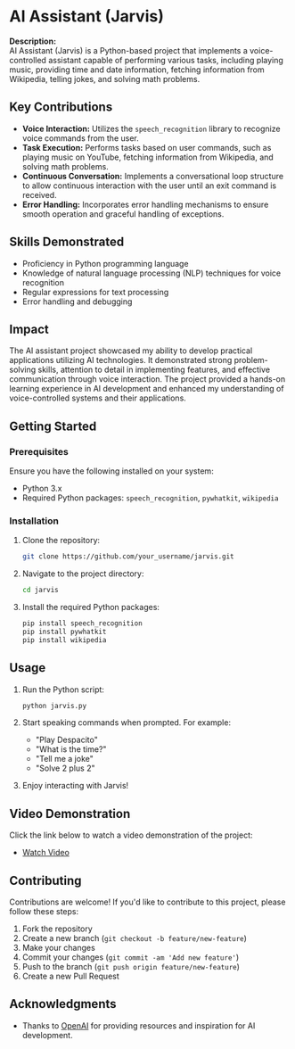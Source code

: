 # AI Assistant (Jarvis)

**Description:**  
AI Assistant (Jarvis) is a Python-based project that implements a voice-controlled assistant capable of performing various tasks, including playing music, providing time and date information, fetching information from Wikipedia, telling jokes, and solving math problems.

## Key Contributions

- **Voice Interaction:** Utilizes the `speech_recognition` library to recognize voice commands from the user.
- **Task Execution:** Performs tasks based on user commands, such as playing music on YouTube, fetching information from Wikipedia, and solving math problems.
- **Continuous Conversation:** Implements a conversational loop structure to allow continuous interaction with the user until an exit command is received.
- **Error Handling:** Incorporates error handling mechanisms to ensure smooth operation and graceful handling of exceptions.

## Skills Demonstrated

- Proficiency in Python programming language
- Knowledge of natural language processing (NLP) techniques for voice recognition
- Regular expressions for text processing
- Error handling and debugging

## Impact

The AI assistant project showcased my ability to develop practical applications utilizing AI technologies. It demonstrated strong problem-solving skills, attention to detail in implementing features, and effective communication through voice interaction. The project provided a hands-on learning experience in AI development and enhanced my understanding of voice-controlled systems and their applications.

## Getting Started

### Prerequisites

Ensure you have the following installed on your system:

- Python 3.x
- Required Python packages: `speech_recognition`, `pywhatkit`, `wikipedia`

### Installation

1. Clone the repository:

    ```bash
    git clone https://github.com/your_username/jarvis.git
    ```

2. Navigate to the project directory:

    ```bash
    cd jarvis
    ```

3. Install the required Python packages:

    ```bash
    pip install speech_recognition
    pip install pywhatkit
    pip install wikipedia
    
    ```

## Usage

1. Run the Python script:

    ```bash
    python jarvis.py
    ```

2. Start speaking commands when prompted. For example:

    - "Play Despacito"
    - "What is the time?"
    - "Tell me a joke"
    - "Solve 2 plus 2"

3. Enjoy interacting with Jarvis!

## Video Demonstration

Click the link below to watch a video demonstration of the project:

- [Watch Video](./assets/jarvis.mov)


## Contributing

Contributions are welcome! If you'd like to contribute to this project, please follow these steps:

1. Fork the repository
2. Create a new branch (`git checkout -b feature/new-feature`)
3. Make your changes
4. Commit your changes (`git commit -am 'Add new feature'`)
5. Push to the branch (`git push origin feature/new-feature`)
6. Create a new Pull Request


## Acknowledgments

- Thanks to [OpenAI](https://openai.com) for providing resources and inspiration for AI development.
